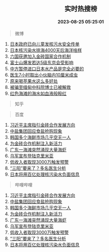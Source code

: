 <div align="center"><h2>实时热搜榜</h2><h4>2023-08-25 05:25:01</h4></div>

> 微博  

1. [日本政府已向儿童发核污水安全传单](https://s.weibo.com/weibo?q=%23%E6%97%A5%E6%9C%AC%E6%94%BF%E5%BA%9C%E5%B7%B2%E5%90%91%E5%84%BF%E7%AB%A5%E5%8F%91%E6%A0%B8%E6%B1%A1%E6%B0%B4%E5%AE%89%E5%85%A8%E4%BC%A0%E5%8D%95%23&t=31&band_rank=1&Refer=top)<br />
2. [日本核污染水排海4000天后海洋啥样](https://s.weibo.com/weibo?q=%23%E6%97%A5%E6%9C%AC%E6%A0%B8%E6%B1%A1%E6%9F%93%E6%B0%B4%E6%8E%92%E6%B5%B74000%E5%A4%A9%E5%90%8E%E6%B5%B7%E6%B4%8B%E5%95%A5%E6%A0%B7%23&t=31&band_rank=2&Refer=top)<br />
3. [六国获邀加入金砖国家合作机制](https://s.weibo.com/weibo?q=%23%E5%85%AD%E5%9B%BD%E8%8E%B7%E9%82%80%E5%8A%A0%E5%85%A5%E9%87%91%E7%A0%96%E5%9B%BD%E5%AE%B6%E5%90%88%E4%BD%9C%E6%9C%BA%E5%88%B6%23&t=31&band_rank=3&Refer=top)<br />
4. [富士山爆发若达5级东京会受影响](https://s.weibo.com/weibo?q=%23%E5%AF%8C%E5%A3%AB%E5%B1%B1%E7%88%86%E5%8F%91%E8%8B%A5%E8%BE%BE5%E7%BA%A7%E4%B8%9C%E4%BA%AC%E4%BC%9A%E5%8F%97%E5%BD%B1%E5%93%8D%23&t=31&band_rank=4&Refer=top)<br />
5. [中方暂停进口日本水产品是完全必要的](https://s.weibo.com/weibo?q=%23%E4%B8%AD%E6%96%B9%E6%9A%82%E5%81%9C%E8%BF%9B%E5%8F%A3%E6%97%A5%E6%9C%AC%E6%B0%B4%E4%BA%A7%E5%93%81%E6%98%AF%E5%AE%8C%E5%85%A8%E5%BF%85%E8%A6%81%E7%9A%84%23&t=31&band_rank=5&Refer=top)<br />
6. [医生7小时取出小伙脑内10厘米成虫](https://s.weibo.com/weibo?q=%23%E5%8C%BB%E7%94%9F7%E5%B0%8F%E6%97%B6%E5%8F%96%E5%87%BA%E5%B0%8F%E4%BC%99%E8%84%91%E5%86%8510%E5%8E%98%E7%B1%B3%E6%88%90%E8%99%AB%23&t=31&band_rank=6&Refer=top)<br />
7. [原来喝苹果水这么多好处](https://s.weibo.com/weibo?q=%23%E5%8E%9F%E6%9D%A5%E5%96%9D%E8%8B%B9%E6%9E%9C%E6%B0%B4%E8%BF%99%E4%B9%88%E5%A4%9A%E5%A5%BD%E5%A4%84%23&t=31&band_rank=7&Refer=top)<br />
8. [被骗至缅甸中科院博士已被解救](https://s.weibo.com/weibo?q=%23%E8%A2%AB%E9%AA%97%E8%87%B3%E7%BC%85%E7%94%B8%E4%B8%AD%E7%A7%91%E9%99%A2%E5%8D%9A%E5%A3%AB%E5%B7%B2%E8%A2%AB%E8%A7%A3%E6%95%91%23&t=31&band_rank=8&Refer=top)<br />
9. [红色海滩的海水如血液般殷红](https://s.weibo.com/weibo?q=%E7%BA%A2%E8%89%B2%E6%B5%B7%E6%BB%A9%E7%9A%84%E6%B5%B7%E6%B0%B4%E5%A6%82%E8%A1%80%E6%B6%B2%E8%88%AC%E6%AE%B7%E7%BA%A2&t=31&band_rank=9&Refer=top)<br />

> 知乎  


> 百度  

1. [习近平主席指引金砖合作发展方向](https://www.baidu.com/s?wd=%E4%B9%A0%E8%BF%91%E5%B9%B3%E4%B8%BB%E5%B8%AD%E6%8C%87%E5%BC%95%E9%87%91%E7%A0%96%E5%90%88%E4%BD%9C%E5%8F%91%E5%B1%95%E6%96%B9%E5%90%91&sa=fyb_news&rsv_dl=fyb_news)<br />
2. [中盐集团回应食盐抢购现象](https://www.baidu.com/s?wd=%E4%B8%AD%E7%9B%90%E9%9B%86%E5%9B%A2%E5%9B%9E%E5%BA%94%E9%A3%9F%E7%9B%90%E6%8A%A2%E8%B4%AD%E7%8E%B0%E8%B1%A1&sa=fyb_news&rsv_dl=fyb_news)<br />
3. [韩国多个海鲜市场几乎空无一人](https://www.baidu.com/s?wd=%E9%9F%A9%E5%9B%BD%E5%A4%9A%E4%B8%AA%E6%B5%B7%E9%B2%9C%E5%B8%82%E5%9C%BA%E5%87%A0%E4%B9%8E%E7%A9%BA%E6%97%A0%E4%B8%80%E4%BA%BA&sa=fyb_news&rsv_dl=fyb_news)<br />
4. [为金砖合作机制注入新活力](https://www.baidu.com/s?wd=%E4%B8%BA%E9%87%91%E7%A0%96%E5%90%88%E4%BD%9C%E6%9C%BA%E5%88%B6%E6%B3%A8%E5%85%A5%E6%96%B0%E6%B4%BB%E5%8A%9B&sa=fyb_news&rsv_dl=fyb_news)<br />
5. [广东一海滩突然涌现大量海虾](https://www.baidu.com/s?wd=%E5%B9%BF%E4%B8%9C%E4%B8%80%E6%B5%B7%E6%BB%A9%E7%AA%81%E7%84%B6%E6%B6%8C%E7%8E%B0%E5%A4%A7%E9%87%8F%E6%B5%B7%E8%99%BE&sa=fyb_news&rsv_dl=fyb_news)<br />
6. [乌军宣布登陆克里米亚](https://www.baidu.com/s?wd=%E4%B9%8C%E5%86%9B%E5%AE%A3%E5%B8%83%E7%99%BB%E9%99%86%E5%85%8B%E9%87%8C%E7%B1%B3%E4%BA%9A&sa=fyb_news&rsv_dl=fyb_news)<br />
7. [低收入者取现3000万触发预警](https://www.baidu.com/s?wd=%E4%BD%8E%E6%94%B6%E5%85%A5%E8%80%85%E5%8F%96%E7%8E%B03000%E4%B8%87%E8%A7%A6%E5%8F%91%E9%A2%84%E8%AD%A6&sa=fyb_news&rsv_dl=fyb_news)<br />
8. [“三阳”要来了？多名医生分析](https://www.baidu.com/s?wd=%E2%80%9C%E4%B8%89%E9%98%B3%E2%80%9D%E8%A6%81%E6%9D%A5%E4%BA%86%EF%BC%9F%E5%A4%9A%E5%90%8D%E5%8C%BB%E7%94%9F%E5%88%86%E6%9E%90&sa=fyb_news&rsv_dl=fyb_news)<br />
9. [日本将用百亿处理核污染水负面信息](https://www.baidu.com/s?wd=%E6%97%A5%E6%9C%AC%E5%B0%86%E7%94%A8%E7%99%BE%E4%BA%BF%E5%A4%84%E7%90%86%E6%A0%B8%E6%B1%A1%E6%9F%93%E6%B0%B4%E8%B4%9F%E9%9D%A2%E4%BF%A1%E6%81%AF&sa=fyb_news&rsv_dl=fyb_news)<br />

> 哔哩哔哩  

1. [习近平主席指引金砖合作发展方向](https://www.baidu.com/s?wd=%E4%B9%A0%E8%BF%91%E5%B9%B3%E4%B8%BB%E5%B8%AD%E6%8C%87%E5%BC%95%E9%87%91%E7%A0%96%E5%90%88%E4%BD%9C%E5%8F%91%E5%B1%95%E6%96%B9%E5%90%91&sa=fyb_news&rsv_dl=fyb_news)<br />
2. [中盐集团回应食盐抢购现象](https://www.baidu.com/s?wd=%E4%B8%AD%E7%9B%90%E9%9B%86%E5%9B%A2%E5%9B%9E%E5%BA%94%E9%A3%9F%E7%9B%90%E6%8A%A2%E8%B4%AD%E7%8E%B0%E8%B1%A1&sa=fyb_news&rsv_dl=fyb_news)<br />
3. [韩国多个海鲜市场几乎空无一人](https://www.baidu.com/s?wd=%E9%9F%A9%E5%9B%BD%E5%A4%9A%E4%B8%AA%E6%B5%B7%E9%B2%9C%E5%B8%82%E5%9C%BA%E5%87%A0%E4%B9%8E%E7%A9%BA%E6%97%A0%E4%B8%80%E4%BA%BA&sa=fyb_news&rsv_dl=fyb_news)<br />
4. [为金砖合作机制注入新活力](https://www.baidu.com/s?wd=%E4%B8%BA%E9%87%91%E7%A0%96%E5%90%88%E4%BD%9C%E6%9C%BA%E5%88%B6%E6%B3%A8%E5%85%A5%E6%96%B0%E6%B4%BB%E5%8A%9B&sa=fyb_news&rsv_dl=fyb_news)<br />
5. [广东一海滩突然涌现大量海虾](https://www.baidu.com/s?wd=%E5%B9%BF%E4%B8%9C%E4%B8%80%E6%B5%B7%E6%BB%A9%E7%AA%81%E7%84%B6%E6%B6%8C%E7%8E%B0%E5%A4%A7%E9%87%8F%E6%B5%B7%E8%99%BE&sa=fyb_news&rsv_dl=fyb_news)<br />
6. [乌军宣布登陆克里米亚](https://www.baidu.com/s?wd=%E4%B9%8C%E5%86%9B%E5%AE%A3%E5%B8%83%E7%99%BB%E9%99%86%E5%85%8B%E9%87%8C%E7%B1%B3%E4%BA%9A&sa=fyb_news&rsv_dl=fyb_news)<br />
7. [低收入者取现3000万触发预警](https://www.baidu.com/s?wd=%E4%BD%8E%E6%94%B6%E5%85%A5%E8%80%85%E5%8F%96%E7%8E%B03000%E4%B8%87%E8%A7%A6%E5%8F%91%E9%A2%84%E8%AD%A6&sa=fyb_news&rsv_dl=fyb_news)<br />
8. [“三阳”要来了？多名医生分析](https://www.baidu.com/s?wd=%E2%80%9C%E4%B8%89%E9%98%B3%E2%80%9D%E8%A6%81%E6%9D%A5%E4%BA%86%EF%BC%9F%E5%A4%9A%E5%90%8D%E5%8C%BB%E7%94%9F%E5%88%86%E6%9E%90&sa=fyb_news&rsv_dl=fyb_news)<br />
9. [日本将用百亿处理核污染水负面信息](https://www.baidu.com/s?wd=%E6%97%A5%E6%9C%AC%E5%B0%86%E7%94%A8%E7%99%BE%E4%BA%BF%E5%A4%84%E7%90%86%E6%A0%B8%E6%B1%A1%E6%9F%93%E6%B0%B4%E8%B4%9F%E9%9D%A2%E4%BF%A1%E6%81%AF&sa=fyb_news&rsv_dl=fyb_news)<br />
